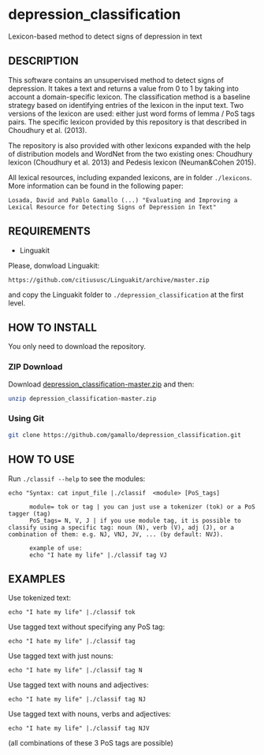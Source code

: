 # depression_classification
Lexicon-based method to detect signs of depression in text

## DESCRIPTION
This software contains an unsupervised method to detect signs of depression. It takes a text and returns a value from 0 to 1 by taking into account a domain-specific lexicon. The classification method is a baseline strategy based on identifying entries of the lexicon in the input text. Two versions of the lexicon are used: either just word forms of lemma / PoS tags pairs.  The specific lexicon provided by this repository is that described in Choudhury et al. (2013).

The repository is also provided with other lexicons expanded with the help of distribution models and WordNet from the two existing ones: Choudhury lexicon (Choudhury et al. 2013) and Pedesis lexicon (Neuman&Cohen 2015).

All lexical resources, including expanded lexicons, are in folder `./lexicons`. More information can be found in the following paper:

```
Losada, David and Pablo Gamallo (...) "Evaluating and Improving a Lexical Resource for Detecting Signs of Depression in Text"
```

## REQUIREMENTS
* Linguakit

Please, donwload Linguakit:

```https://github.com/citiususc/Linguakit/archive/master.zip```

and copy the Linguakit folder to `./depression_classification` at the first level.


## HOW TO INSTALL
You only need to download the repository.

### ZIP Download

Download [depression_classification-master.zip](https://github.com/gamallo/depression_classification/archive/master.zip) and then: 

```bash
unzip depression_classification-master.zip
```

### Using Git

```bash
git clone https://github.com/gamallo/depression_classification.git
```

## HOW TO USE
Run `./classif --help` to see the modules:
```
echo "Syntax: cat input_file |./classif  <module> [PoS_tags]
      
      module= tok or tag | you can just use a tokenizer (tok) or a PoS tagger (tag)
      PoS_tags= N, V, J | if you use module tag, it is possible to classify using a specific tag: noun (N), verb (V), adj (J), or a combination of them: e.g. NJ, VNJ, JV, ... (by default: NVJ).

      example of use: 
      echo "I hate my life" |./classif tag VJ 
```

## EXAMPLES

Use tokenized text:
```
echo "I hate my life" |./classif tok  
```
Use tagged text without specifying any PoS tag:
```
echo "I hate my life" |./classif tag
```
Use tagged text with just nouns:
```
echo "I hate my life" |./classif tag N
```
Use tagged text with nouns and adjectives:
```
echo "I hate my life" |./classif tag NJ
```
Use tagged text with nouns, verbs and adjectives:
```
echo "I hate my life" |./classif tag NJV
```
(all combinations of these 3 PoS tags are possible)

